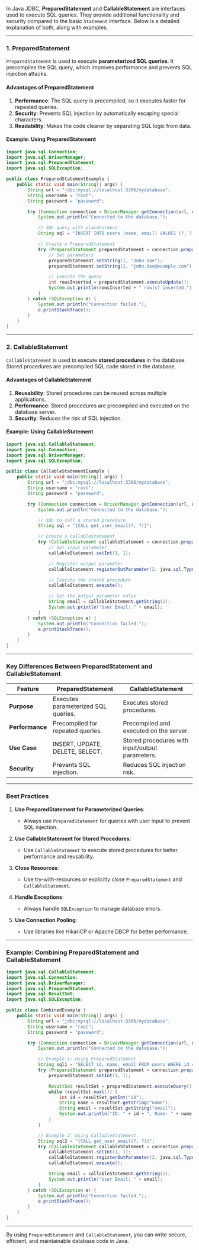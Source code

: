 In Java JDBC, **PreparedStatement** and **CallableStatement** are interfaces used to execute SQL queries. They provide additional functionality and security compared to the basic `Statement` interface. Below is a detailed explanation of both, along with examples.

---

### **1. PreparedStatement**

`PreparedStatement` is used to execute **parameterized SQL queries**. It precompiles the SQL query, which improves performance and prevents SQL injection attacks.

#### **Advantages of PreparedStatement**
1. **Performance**: The SQL query is precompiled, so it executes faster for repeated queries.
2. **Security**: Prevents SQL injection by automatically escaping special characters.
3. **Readability**: Makes the code cleaner by separating SQL logic from data.

#### **Example: Using PreparedStatement**

```java
import java.sql.Connection;
import java.sql.DriverManager;
import java.sql.PreparedStatement;
import java.sql.SQLException;

public class PreparedStatementExample {
    public static void main(String[] args) {
        String url = "jdbc:mysql://localhost:3306/mydatabase";
        String username = "root";
        String password = "password";

        try (Connection connection = DriverManager.getConnection(url, username, password)) {
            System.out.println("Connected to the database.");

            // SQL query with placeholders
            String sql = "INSERT INTO users (name, email) VALUES (?, ?)";

            // Create a PreparedStatement
            try (PreparedStatement preparedStatement = connection.prepareStatement(sql)) {
                // Set parameters
                preparedStatement.setString(1, "John Doe");
                preparedStatement.setString(2, "john.doe@example.com");

                // Execute the query
                int rowsInserted = preparedStatement.executeUpdate();
                System.out.println(rowsInserted + " row(s) inserted.");
            }
        } catch (SQLException e) {
            System.out.println("Connection failed.");
            e.printStackTrace();
        }
    }
}
```

---

### **2. CallableStatement**

`CallableStatement` is used to execute **stored procedures** in the database. Stored procedures are precompiled SQL code stored in the database.

#### **Advantages of CallableStatement**
1. **Reusability**: Stored procedures can be reused across multiple applications.
2. **Performance**: Stored procedures are precompiled and executed on the database server.
3. **Security**: Reduces the risk of SQL injection.

#### **Example: Using CallableStatement**

```java
import java.sql.CallableStatement;
import java.sql.Connection;
import java.sql.DriverManager;
import java.sql.SQLException;

public class CallableStatementExample {
    public static void main(String[] args) {
        String url = "jdbc:mysql://localhost:3306/mydatabase";
        String username = "root";
        String password = "password";

        try (Connection connection = DriverManager.getConnection(url, username, password)) {
            System.out.println("Connected to the database.");

            // SQL to call a stored procedure
            String sql = "{CALL get_user_email(?, ?)}";

            // Create a CallableStatement
            try (CallableStatement callableStatement = connection.prepareCall(sql)) {
                // Set input parameter
                callableStatement.setInt(1, 1);

                // Register output parameter
                callableStatement.registerOutParameter(2, java.sql.Types.VARCHAR);

                // Execute the stored procedure
                callableStatement.execute();

                // Get the output parameter value
                String email = callableStatement.getString(2);
                System.out.println("User Email: " + email);
            }
        } catch (SQLException e) {
            System.out.println("Connection failed.");
            e.printStackTrace();
        }
    }
}
```

---

### **Key Differences Between PreparedStatement and CallableStatement**

| Feature               | PreparedStatement                     | CallableStatement                     |
|-----------------------|---------------------------------------|---------------------------------------|
| **Purpose**           | Executes parameterized SQL queries.   | Executes stored procedures.           |
| **Performance**       | Precompiled for repeated queries.     | Precompiled and executed on the server. |
| **Use Case**          | INSERT, UPDATE, DELETE, SELECT.       | Stored procedures with input/output parameters. |
| **Security**          | Prevents SQL injection.               | Reduces SQL injection risk.           |

---

### **Best Practices**

1. **Use PreparedStatement for Parameterized Queries**:
   - Always use `PreparedStatement` for queries with user input to prevent SQL injection.

2. **Use CallableStatement for Stored Procedures**:
   - Use `CallableStatement` to execute stored procedures for better performance and reusability.

3. **Close Resources**:
   - Use try-with-resources or explicitly close `PreparedStatement` and `CallableStatement`.

4. **Handle Exceptions**:
   - Always handle `SQLException` to manage database errors.

5. **Use Connection Pooling**:
   - Use libraries like HikariCP or Apache DBCP for better performance.

---

### **Example: Combining PreparedStatement and CallableStatement**

```java
import java.sql.CallableStatement;
import java.sql.Connection;
import java.sql.DriverManager;
import java.sql.PreparedStatement;
import java.sql.ResultSet;
import java.sql.SQLException;

public class CombinedExample {
    public static void main(String[] args) {
        String url = "jdbc:mysql://localhost:3306/mydatabase";
        String username = "root";
        String password = "password";

        try (Connection connection = DriverManager.getConnection(url, username, password)) {
            System.out.println("Connected to the database.");

            // Example 1: Using PreparedStatement
            String sql1 = "SELECT id, name, email FROM users WHERE id = ?";
            try (PreparedStatement preparedStatement = connection.prepareStatement(sql1)) {
                preparedStatement.setInt(1, 1);

                ResultSet resultSet = preparedStatement.executeQuery();
                while (resultSet.next()) {
                    int id = resultSet.getInt("id");
                    String name = resultSet.getString("name");
                    String email = resultSet.getString("email");
                    System.out.println("ID: " + id + ", Name: " + name + ", Email: " + email);
                }
            }

            // Example 2: Using CallableStatement
            String sql2 = "{CALL get_user_email(?, ?)}";
            try (CallableStatement callableStatement = connection.prepareCall(sql2)) {
                callableStatement.setInt(1, 1);
                callableStatement.registerOutParameter(2, java.sql.Types.VARCHAR);
                callableStatement.execute();

                String email = callableStatement.getString(2);
                System.out.println("User Email: " + email);
            }
        } catch (SQLException e) {
            System.out.println("Connection failed.");
            e.printStackTrace();
        }
    }
}
```

---

By using `PreparedStatement` and `CallableStatement`, you can write secure, efficient, and maintainable database code in Java.
